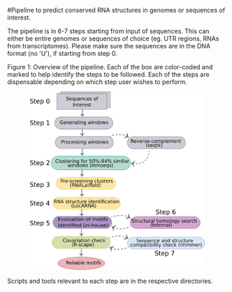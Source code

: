 #Pipeline to predict conserved RNA structures in genomes or sequences of interest.

The pipeline is in 6-7 steps starting from input of sequences. This can either be entire genomes or sequences of choice (eg. UTR regions, RNAs from transcriptomes). Please make sure the sequences are in the DNA format (no 'U'), if starting from step 0. 

Figure 1: Overview of the pipeline. Each of the box are color-coded and marked to help identify the steps to be followed. Each of the steps are dispensable depending on which step user wishes to perform. 

<center><img src="pipeline.png" width="400"/></center>


Scripts and tools relevant to each step are in the respective directories.